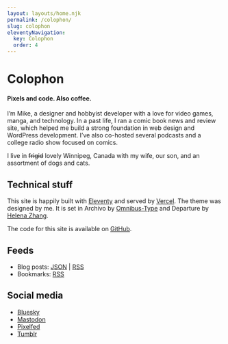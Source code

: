 ```yaml
---
layout: layouts/home.njk
permalink: /colophon/
slug: colophon
eleventyNavigation:
  key: Colophon
  order: 4
---
```


# Colophon

#### Pixels and code. Also coffee.

I’m Mike, a designer and hobbyist developer with a love for video games, manga, and technology. In a past life, I ran a comic book news and review site, which helped me build a strong foundation in web design and WordPress development. I’ve also co-hosted several podcasts and a college radio show focused on comics.

I live in ~~frigid~~ lovely Winnipeg, Canada with my wife, our son, and an assortment of dogs and cats.

## Technical stuff

This site is happily built with [Eleventy](https://11ty.dev) and served by [Vercel](https://vercel.com). The theme was designed by me. It is set in Archivo by [Omnibus-Type](https://github.com/Omnibus-Type) and Departure by [Helena Zhang](https://www.helenazhang.com/).

The code for this site is available on [GitHub](https://github.com/heymikehaynes/crashthearcade).

## Feeds

* Blog posts: [JSON](/feed/feed.json) | [RSS](/feed/feed.xml)
* Bookmarks: [RSS](https://saved.crashthearcade.com/feeds/shared)

## Social media

* [Bluesky](https://bsky.app/profile/crashthearcade.com)
* [Mastodon](https://social.lol/@crashthearcade)
* [Pixelfed](https://pixelfed.social/crashthearcade)
* [Tumblr](https://www.tumblr.com/crashthearcade)

